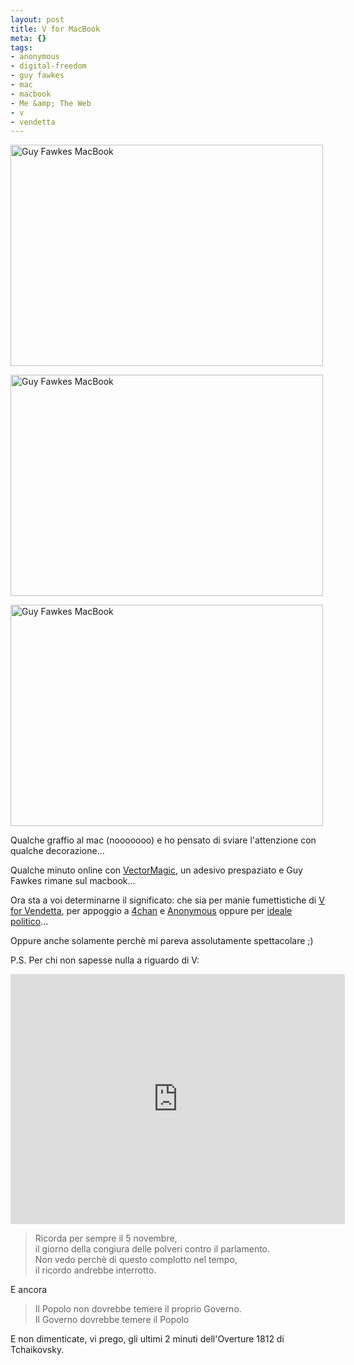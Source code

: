 ```yaml
--- 
layout: post
title: V for MacBook
meta: {}
tags: 
- anonymous
- digital-freedom
- guy fawkes
- mac
- macbook
- Me &amp; The Web
- v
- vendetta
---
```

<a href="http://www.flickr.com/photos/lastknight/2627998764/" class="tt-flickr tt-flickr-Medium"><img src="http://farm4.static.flickr.com/3027/2627998764_d67d9b1236.jpg" alt="Guy Fawkes MacBook" width="500" height="354" border="0" /></a>  
   
<a href="http://www.flickr.com/photos/lastknight/2627181059/" class="tt-flickr tt-flickr-Medium"><img src="http://farm4.static.flickr.com/3259/2627181059_364c1f83f8.jpg" alt="Guy Fawkes MacBook" width="500" height="354" border="0" /></a>  
  
<a href="http://www.flickr.com/photos/lastknight/2627180929/" class="tt-flickr tt-flickr-Medium"><img src="http://farm4.static.flickr.com/3269/2627180929_8412d0db7c.jpg" alt="Guy Fawkes MacBook" width="500" height="354" border="0" /></a>  
  
Qualche graffio al mac (nooooooo) e ho pensato di sviare l'attenzione con qualche decorazione...  
  
Qualche minuto online con [VectorMagic](http://vectormagic.com/), un adesivo prespaziato e Guy Fawkes rimane sul macbook...  
  
Ora sta a voi determinarne il significato: che sia per manie fumettistiche di [V for Vendetta](http://it.wikipedia.org/wiki/V_for_Vendetta), per appoggio a [4chan](http://www.encyclopediadramatica.com/index.php/4chan) e [Anonymous](http://www.encyclopediadramatica.com/index.php/Anonymous) oppure per [ideale politico](http://it.wikipedia.org/wiki/Guy_Fawkes)...  
  
Oppure anche solamente perchè mi pareva assolutamente spettacolare ;)  
  
P.S. Per chi non sapesse nulla a riguardo di V:

<object width="535" height="400"><param name="movie" value="http://www.youtube.com/v/uz-VcPwXBM8&rel=1"></param><param name="wmode" value="transparent"></param><embed src="http://www.youtube.com/v/uz-VcPwXBM8&rel=1" type="application/x-shockwave-flash" wmode="transparent" width="535" height="400"></embed></object>  
  
> Ricorda per sempre il 5 novembre,  
> il giorno della congiura delle polveri contro il parlamento.  
> Non vedo perchè di questo complotto nel tempo,  
> il ricordo andrebbe interrotto.  
  
E ancora  
  
> Il Popolo non dovrebbe temere il proprio Governo.  
> Il Governo dovrebbe temere il Popolo  
  
E non dimenticate, vi prego, gli ultimi 2 minuti dell'Overture 1812 di Tchaikovsky.  
  
 

